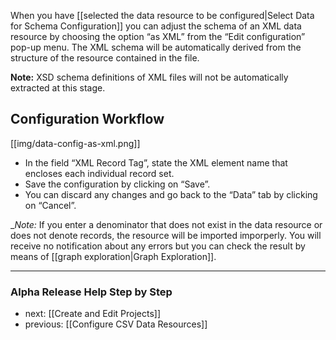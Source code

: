 When you have [[selected the data resource to be configured|Select Data for Schema Configuration]] you can adjust the schema of an XML data resource by choosing the option “as XML”  from the “Edit configuration” pop-up menu. The XML schema will be automatically derived from the structure of the resource contained in the file.

__Note:__ XSD schema definitions of XML files will not be automatically extracted at this stage.

## Configuration Workflow

[[img/data-config-as-xml.png]]

* In the field “XML Record Tag”, state the XML element name that encloses each individual record set.
* Save the configuration by clicking on “Save”.
* You can discard any changes and go back to the “Data” tab by clicking on “Cancel”.

__Note:_ If you enter a denominator that does not exist in the data resource or does not denote records, the resource will be imported imporperly. You will receive no notification about any errors but you can check the result by means of [[graph exploration|Graph Exploration]].


-----------------------------------
### Alpha Release Help Step by Step

* next: [[Create and Edit Projects]]
* previous: [[Configure CSV Data Resources]]